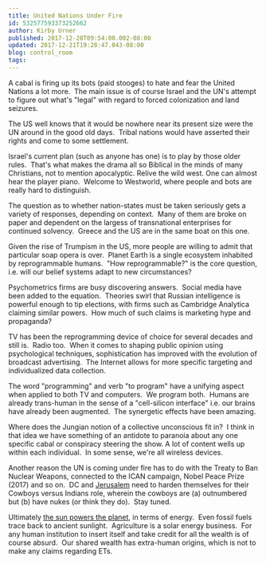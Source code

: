 ```yaml
---
title: United Nations Under Fire
id: 532577593373252662
author: Kirby Urner
published: 2017-12-20T09:54:00.002-08:00
updated: 2017-12-21T19:28:47.043-08:00
blog: control_room
tags: 
---
```


A cabal is firing up its bots (paid stooges) to hate and fear the United Nations a lot more.  The main issue is of course Israel and the UN's attempt to figure out what's "legal" with regard to forced colonization and land seizures.

The US well knows that it would be nowhere near its present size were the UN around in the good old days.  Tribal nations would have asserted their rights and come to some settlement.

Israel's current plan (such as anyone has one) is to play by those older rules.  That's what makes the drama all so Biblical in the minds of many Christians, not to mention apocalyptic. Relive the wild west. One can almost hear the player piano.  Welcome to Westworld, where people and bots are really hard to distinguish.

The question as to whether nation-states must be taken seriously gets a variety of responses, depending on context.  Many of them are broke on paper and dependent on the largess of transnational enterprises for continued solvency.  Greece and the US are in the same boat on this one.

Given the rise of Trumpism in the US, more people are willing to admit that particular soap opera is over.  Planet Earth is a single ecosystem inhabited by reprogrammable humans.  "How reprogrammable?" is the core question, i.e. will our belief systems adapt to new circumstances?

Psychometrics firms are busy discovering answers.  Social media have been added to the equation.  Theories swirl that Russian intelligence is powerful enough to tip elections, with firms such as Cambridge Analytica claiming similar powers.  How much of such claims is marketing hype and propaganda?

TV has been the reprogramming device of choice for several decades and still is.  Radio too.  When it comes to shaping public opinion using psychological techniques, sophistication has improved with the evolution of broadcast advertising.  The Internet allows for more specific targeting and individualized data collection.

The word "programming" and verb "to program" have a unifying aspect when applied to both TV and computers.  We program both.  Humans are already trans-human in the sense of a "cell-silicon interface" i.e. our brains have already been augmented.  The synergetic effects have been amazing.

Where does the Jungian notion of a collective unconscious fit in?  I think in that idea we have something of an antidote to paranoia about any one specific cabal or conspiracy steering the show. A lot of content wells up within each individual.  In some sense, we're all wireless devices.

Another reason the UN is coming under fire has to do with the Treaty to Ban Nuclear Weapons, connected to the ICAN campaign, Nobel Peace Prize (2017) and so on.  DC and [Jerusalem](http://www.quakerquaker.org/profiles/blogs/jerusalem-world-capital) need to harden themselves for their Cowboys versus Indians role, wherein the cowboys are (a) outnumbered but (b) have nukes (or think they do).  Stay tuned.

Ultimately [the sun powers the planet](http://grunch.net/synergetics/gst3.html), in terms of energy.  Even fossil fuels trace back to ancient sunlight.  Agriculture is a solar energy business.  For any human institution to insert itself and take credit for all the wealth is of course absurd.  Our shared wealth has extra-human origins, which is not to make any claims regarding ETs.